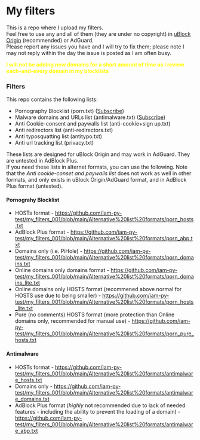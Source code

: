 # My filters
This is a repo where I upload my filters. <br/>
Feel free to use any and all of them (they are under no copyright) in [uBlock Origin](https://github.com/gorhill/uBlock) (recommended) or AdGuard. <br/>
Please report any issues you have and I will try to fix them; please note I may not reply within the day the issue is posted as I am often busy.
<br>

<b style="color:yellow" id="warn">I will not be adding new domains for a short amount of time as I review each-and-every domain in my blocklists</b>

### Filters
This repo contains the following lists:
- Pornography Blocklist (porn.txt) ([Subscribe](https://iam-py-test.github.io/add_list.html?id=1))
- Malware domains and URLs list (antimalware.txt) ([Subscribe](https://iam-py-test.github.io/add_list.html?id=2))
- Anti Cookie-consent and paywalls list (anti-cookie+sign up.txt)
- Anti redirectors list (anti-redirectors.txt)
- Anti typosquatting list (antitypo.txt)
- Anti url tracking list (privacy.txt)

These lists are designed for uBlock Origin and may work in AdGuard. They are untested in AdBlock Plus.<br/>
If you need these lists in alternet formats, you can use the following. Note that the _Anti cookie-conset and paywalls list_ does not work as well in other formats, and only exists in uBlock Origin/AdGuard format, and in AdBlock Plus format (untested).
#### Pornograhy Blocklist
- HOSTs format - https://github.com/iam-py-test/my_filters_001/blob/main/Alternative%20list%20formats/porn_hosts.txt
- AdBlock Plus format - https://github.com/iam-py-test/my_filters_001/blob/main/Alternative%20list%20formats/porn_abp.txt
- Domains only (i.e. PiHole) - https://github.com/iam-py-test/my_filters_001/blob/main/Alternative%20list%20formats/porn_domains.txt
- Online domains only domains format - https://github.com/iam-py-test/my_filters_001/blob/main/Alternative%20list%20formats/porn_domains_lite.txt
- Online domains only HOSTS format (recommened above normal for HOSTS use due to being smaller) - https://github.com/iam-py-test/my_filters_001/blob/main/Alternative%20list%20formats/porn_hosts_lite.txt
- Pure (no comments) HOSTS format (more protection than Online domains only, recommended for manual use) - https://github.com/iam-py-test/my_filters_001/blob/main/Alternative%20list%20formats/porn_pure_hosts.txt
#### Antimalware
- HOSTs format - https://github.com/iam-py-test/my_filters_001/blob/main/Alternative%20list%20formats/antimalware_hosts.txt
- Domains only - https://github.com/iam-py-test/my_filters_001/blob/main/Alternative%20list%20formats/antimalware_domains.txt
- AdBlock Plus format (_highly_ not recommended due to lack of needed features - including the ability to prevent the loading of a domain) - https://github.com/iam-py-test/my_filters_001/blob/main/Alternative%20list%20formats/antimalware_abp.txt

